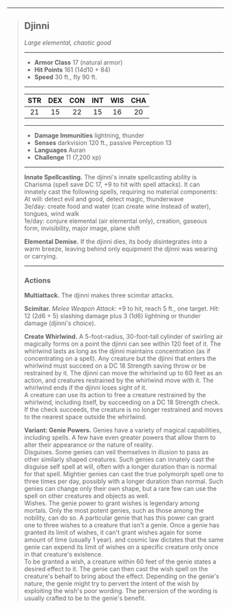 ***
> ## Djinni
> *Large elemental, chaotic good*
> 
> ***
> 
> - **Armor Class** 17 (natural armor)
> - **Hit Points** 161 (14d10 + 84)
> - **Speed** 30 ft., fly 90 ft.
> 
> ***
> 
> |STR|DEX|CON|INT|WIS|CHA|
> |:---:|:---:|:---:|:---:|:---:|:---:|
> |21|15|22|15|16|20|
> 
> ***
> 
> - **Damage Immunities** lightning, thunder
> - **Senses** darkvision 120 ft., passive Perception 13
> - **Languages** Auran
> - **Challenge** 11 (7,200 xp)
> 
> ***
> 
> **Innate Spellcasting.** The djinni's innate spellcasting ability is Charisma (spell save DC 17, +9 to hit with spell attacks). It can innately cast the following spells, requiring no material components:  
> At will: detect evil and good, detect magic, thunderwave  
> 3e/day: create food and water (can create wine instead of water), tongues, wind walk  
> 1e/day: conjure elemental (air elemental only), creation, gaseous form, invisibility, major image, plane shift
> 
> **Elemental Demise.** If the djinni dies, its body disintegrates into a warm breeze, leaving behind only equipment the djinni was wearing or carrying.
> 
> ***
> 
> ### Actions
> **Multiattack.** The djinni makes three scimitar attacks.
> 
> **Scimitar.** *Melee Weapon Attack:* +9 to hit, reach 5 ft., one target. *Hit:* 12 (2d6 + 5) slashing damage plus 3 (1d6) lightning or thunder damage (djinni's choice).
> 
> **Create Whirlwind.** A 5-foot-radius, 30-foot-tall cylinder of swirling air magically forms on a point the djinni can see within 120 feet of it. The whirlwind lasts as long as the djinni maintains concentration (as if concentrating on a spell). Any creature but the djinni that enters the whirlwind must succeed on a DC 18 Strength saving throw or be restrained by it. The djinni can move the whirlwind up to 60 feet as an action, and creatures restrained by the whirlwind move with it. The whirlwind ends if the djinni loses sight of it.  
> A creature can use its action to free a creature restrained by the whirlwind, including itself, by succeeding on a DC 18 Strength check. If the check succeeds, the creature is no longer restrained and moves to the nearest space outside the whirlwind.
> 
> **Variant: Genie Powers.** Genies have a variety of magical capabilities, including spells. A few have even greater powers that allow them to alter their appearance or the nature of reality.  
> Disguises. Some genies can veil themselves in illusion to pass as other similarly shaped creatures. Such genies can innately cast the disguise self spell at will, often with a longer duration than is normal for that spell. Mightier genies can cast the true polymorph spell one to three times per day, possibly with a longer duration than normal. Such genies can change only their own shape, but a rare few can use the spell on other creatures and objects as well.  
> Wishes. The genie power to grant wishes is legendary among mortals. Only the most potent genies, such as those among the nobility, can do so. A particular genie that has this power can grant one to three wishes to a creature that isn't a genie. Once a genie has granted its limit of wishes, it can't grant wishes again for some amount of time (usually 1 year). and cosmic law dictates that the same genie can expend its limit of wishes on a specific creature only once in that creature's existence.  
> To be granted a wish, a creature within 60 feet of the genie states a desired effect to it. The genie can then cast the wish spell on the creature's behalf to bring about the effect. Depending on the genie's nature, the genie might try to pervert the intent of the wish by exploiting the wish's poor wording. The perversion of the wording is usually crafted to be to the genie's benefit.